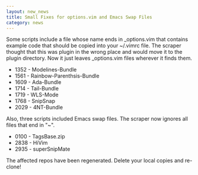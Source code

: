 ```yaml
---
layout: new_news
title: Small Fixes for options.vim and Emacs Swap Files
category: news
---
```


Some scripts include a file whose name ends in \_options.vim that
contains example code that should be copied into your ~/.vimrc file.
The scraper thought that this was plugin in the wrong place
and would move it to the plugin directory.  Now it just leaves \_options.vim
files wherever it finds them.

 * 1352 - Modelines-Bundle
 * 1561 - Rainbow-Parenthsis-Bundle
 * 1609 - Ada-Bundle
 * 1714 - Tail-Bundle
 * 1719 - WLS-Mode
 * 1768 - SnipSnap
 * 2029 - 4NT-Bundle

Also, three scripts included Emacs swap files.  The scraper now ignores all
files that end in "~".

 * 0100 - TagsBase.zip
 * 2838 - HiVim
 * 2935 - superSnipMate

The affected repos have been regenerated.  Delete your local copies
and re-clone!

